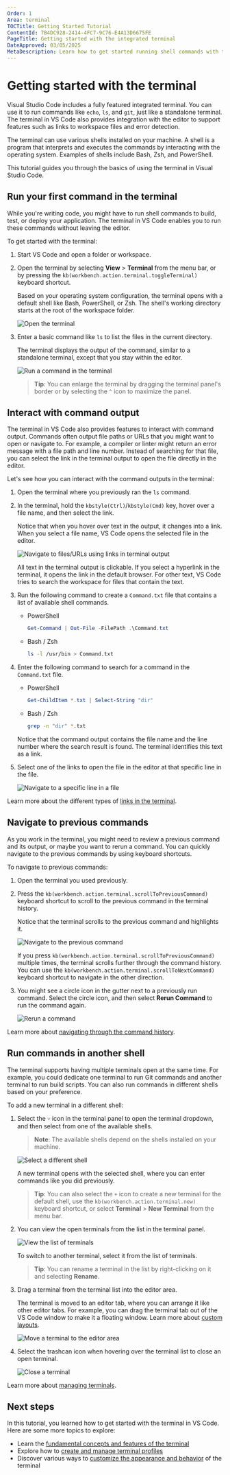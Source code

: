 ```yaml
---
Order: 1
Area: terminal
TOCTitle: Getting Started Tutorial
ContentId: 7B4DC928-2414-4FC7-9C76-E4A13D6675FE
PageTitle: Getting started with the integrated terminal
DateApproved: 03/05/2025
MetaDescription: Learn how to get started running shell commands with the integrated terminal in Visual Studio Code.
---
```

# Getting started with the terminal

Visual Studio Code includes a fully featured integrated terminal. You can use it to run commands like `echo`, `ls`, and `git`, just like a standalone terminal. The terminal in VS Code also provides integration with the editor to support features such as links to workspace files and error detection.

The terminal can use various shells installed on your machine. A shell is a program that interprets and executes the commands by interacting with the operating system. Examples of shells include Bash, Zsh, and PowerShell.

This tutorial guides you through the basics of using the terminal in Visual Studio Code.

## Run your first command in the terminal

While you're writing code, you might have to run shell commands to build, test, or deploy your application. The terminal in VS Code enables you to run these commands without leaving the editor.

To get started with the terminal:

1. Start VS Code and open a folder or workspace.

1. Open the terminal by selecting **View** > **Terminal** from the menu bar, or by pressing the `kb(workbench.action.terminal.toggleTerminal)` keyboard shortcut.

    Based on your operating system configuration, the terminal opens with a default shell like Bash, PowerShell, or Zsh. The shell's working directory starts at the root of the workspace folder.

    ![Open the terminal](./images/getting-started/open-terminal.png)

1. Enter a basic command like `ls` to list the files in the current directory.

    The terminal displays the output of the command, similar to a standalone terminal, except that you stay within the editor.

    ![Run a command in the terminal](./images/getting-started/terminal-output.png)

    > **Tip**: You can enlarge the terminal by dragging the terminal panel's border or by selecting the `^` icon to maximize the panel.

## Interact with command output

The terminal in VS Code also provides features to interact with command output. Commands often output file paths or URLs that you might want to open or navigate to. For example, a compiler or linter might return an error message with a file path and line number. Instead of searching for that file, you can select the link in the terminal output to open the file directly in the editor.

Let's see how you can interact with the command outputs in the terminal:

1. Open the terminal where you previously ran the `ls` command.

1. In the terminal, hold the `kbstyle(Ctrl)`/`kbstyle(Cmd)` key, hover over a file name, and then select the link.

    Notice that when you hover over text in the output, it changes into a link. When you select a file name, VS Code opens the selected file in the editor.

    ![Navigate to files/URLs using links in terminal output](./images/getting-started/terminal-links.png)

    All text in the terminal output is clickable. If you select a hyperlink in the terminal, it opens the link in the default browser. For other text, VS Code tries to search the workspace for files that contain the text.

1. Run the following command to create a `Command.txt` file that contains a list of available shell commands.

    * PowerShell

        ```powershell
        Get-Command | Out-File -FilePath .\Command.txt
        ```

    * Bash / Zsh

        ```bash
        ls -l /usr/bin > Command.txt
        ```

1. Enter the following command to search for a command in the `Command.txt` file.

    * PowerShell

        ```powershell
        Get-ChildItem *.txt | Select-String "dir"
        ```

    * Bash / Zsh

        ```bash
        grep -n "dir" *.txt
        ```

    Notice that the command output contains the file name and the line number where the search result is found. The terminal identifies this text as a link.

1. Select one of the links to open the file in the editor at that specific line in the file.

    ![Navigate to a specific line in a file](./images/getting-started/terminal-line-column.png)

Learn more about the different types of [links in the terminal](/docs/terminal/basics.md#links).

## Navigate to previous commands

As you work in the terminal, you might need to review a previous command and its output, or maybe you want to rerun a command. You can quickly navigate to the previous commands by using keyboard shortcuts.

To navigate to previous commands:

1. Open the terminal you used previously.

1. Press the `kb(workbench.action.terminal.scrollToPreviousCommand)` keyboard shortcut to scroll to the previous command in the terminal history.

    Notice that the terminal scrolls to the previous command and highlights it.

    ![Navigate to the previous command](./images/getting-started/previous-command.png)

    If you press `kb(workbench.action.terminal.scrollToPreviousCommand)` multiple times, the terminal scrolls further through the command history. You can use the `kb(workbench.action.terminal.scrollToNextCommand)` keyboard shortcut to navigate in the other direction.

1. You might see a circle icon in the gutter next to a previously run command. Select the circle icon, and then select **Rerun Command** to run the command again.

    ![Rerun a command](./images/getting-started/rerun-command.png)

Learn more about [navigating through the command history](/docs/terminal/shell-integration.md#command-navigation).

## Run commands in another shell

The terminal supports having multiple terminals open at the same time. For example, you could dedicate one terminal to run Git commands and another terminal to run build scripts. You can also run commands in different shells based on your preference.

To add a new terminal in a different shell:

1. Select the `˅` icon in the terminal panel to open the terminal dropdown, and then select from one of the available shells.

    > **Note**: The available shells depend on the shells installed on your machine.

    ![Select a different shell](./images/getting-started/select-shell.png)

    A new terminal opens with the selected shell, where you can enter commands like you did previously.

    > **Tip**: You can also select the `+` icon to create a new terminal for the default shell, use the `kb(workbench.action.terminal.new)` keyboard shortcut, or select **Terminal** > **New Terminal** from the menu bar.

1. You can view the open terminals from the list in the terminal panel.

    ![View the list of terminals](./images/getting-started/terminal-list.png)

    To switch to another terminal, select it from the list of terminals.

    > **Tip**: You can rename a terminal in the list by right-clicking on it and selecting **Rename**.

1. Drag a terminal from the terminal list into the editor area.

    The terminal is moved to an editor tab, where you can arrange it like other editor tabs. For example, you can drag the terminal tab out of the VS Code window to make it a floating window. Learn more about [custom layouts](/docs/editor/custom-layout.md#editor).

    ![Move a terminal to the editor area](./images/getting-started/move-terminal.png)

1. Select the trashcan icon when hovering over the terminal list to close an open terminal.

    ![Close a terminal](./images/getting-started/close-terminal.png)

Learn more about [managing terminals](/docs/terminal/basics.md#managing-terminals).

## Next steps

In this tutorial, you learned how to get started with the terminal in VS Code. Here are some more topics to explore:

* Learn the [fundamental concepts and features of the terminal](/docs/terminal/basics.md)
* Explore how to [create and manage terminal profiles](/docs/terminal/profiles.md)
* Discover various ways to [customize the appearance and behavior](/docs/terminal/appearance.md) of the terminal

